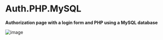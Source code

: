 # Auth.PHP.MySQL
**Authorization page with a login form and PHP  using a MySQL database**

![image](https://github.com/user-attachments/assets/7116e9f8-83ea-44b6-9689-c82f626ff729)
